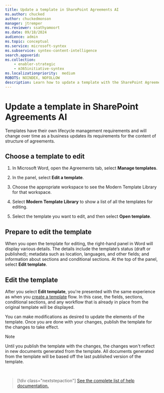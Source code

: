 ```yaml
---
title: Update a template in SharePoint Agreements AI
ms.author: chucked
author: chuckedmonson
manager: jtremper
ms.reviewer: ssathyamoort
ms.date: 09/18/2024
audience: admin
ms.topic: conceptual
ms.service: microsoft-syntex
ms.subservice: syntex-content-intelligence
search.appverid: 
ms.collection: 
    - enabler-strategic
    - m365initiative-syntex
ms.localizationpriority:  medium
ROBOTS: NOINDEX, NOFOLLOW
description: Learn how to update a template with the SharePoint Agreements AI solution.
---
```


# Update a template in SharePoint Agreements AI

Templates have their own lifecycle management requirements and will change over time as a business updates its requirements for the content of structure of agreements.

## Choose a template to edit

1. In Microsoft Word, open the Agreements tab, select **Manage templates**.

2. In the panel, select **Edit a template**.

3. Choose the appropriate workspace to see the Modern Template Library for that workspace.

4. Select **Modern Template Library** to show a list of all the templates for editing.

5. Select the template you want to edit, and then select **Open template**.

## Prepare to edit the template

When you open the template for editing, the right-hand panel in Word will display various details. The details include the template’s status (draft or published); metadata such as location, languages, and other fields; and information about sections and conditional sections. At the top of the panel, select **Edit template**.

## Edit the template

After you select **Edit template**, you're presented with the same experience as when you [create a template](agreements-create-template#configure-an-approval-workflow-for-documents-generated-from-the-template) flow. In this case, the fields, sections, conditional sections, and any workflow that is already in place from the original template will be displayed.

You can make modifications as desired to update the elements of the template. Once you are done with your changes, publish the template for the changes to take effect.

> [!NOTE]
> Until you publish the template with the changes, the changes won't reflect in new documents generated from the template. All documents generated from the template will be based off the last published version of the template.

<br>

> [!div class="nextstepaction"]
> [See the complete list of help documentation.](agreements-overview.md#help-documentation)
